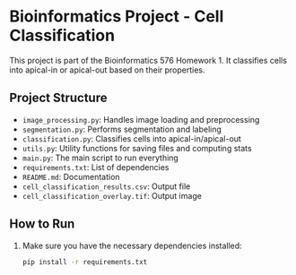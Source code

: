 # Bioinformatics Project - Cell Classification

This project is part of the Bioinformatics 576 Homework 1. It classifies cells into apical-in or apical-out based on their properties.

## Project Structure

- `image_processing.py`: Handles image loading and preprocessing
- `segmentation.py`: Performs segmentation and labeling
- `classification.py`: Classifies cells into apical-in/apical-out
- `utils.py`: Utility functions for saving files and computing stats
- `main.py`: The main script to run everything
- `requirements.txt`: List of dependencies
- `README.md`: Documentation
- `cell_classification_results.csv`: Output file
- `cell_classification_overlay.tif`: Output image

## How to Run

1. Make sure you have the necessary dependencies installed:
   ```bash
   pip install -r requirements.txt